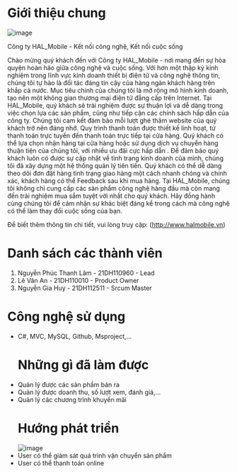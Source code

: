   # Giới thiệu chung
![image](https://github.com/LamSiras/HAL-Mobile/assets/144895092/0a34a95e-5631-4c54-ac4e-1055cb5dde42)

Công ty HAL_Mobile - Kết nối công nghệ, Kết nối cuộc sống

  Chào mừng quý khách đến với Công ty HAL_Mobile - nơi mang đến sự hòa quyện hoàn hảo giữa công nghệ và cuộc sống. Với hơn một thập kỷ kinh nghiệm trong lĩnh vực kinh doanh thiết bị điện tử và công nghệ thông tin, chúng tôi tự hào là đối tác đáng tin cậy của hàng ngàn khách hàng trên khắp cả nước.
Mục tiêu chính của chúng tôi là mở rộng mô hình kinh doanh, tạo nên một không gian thương mại điện tử đẳng cấp trên Internet. Tại HAL_Mobile, quý khách sẽ trải nghiệm được sự thuận lợi và dễ dàng trong việc chọn lựa các sản phẩm, cũng như tiếp cận các chính sách hấp dẫn của công ty.
Chúng tôi cam kết đảm bảo mỗi lượt ghé thăm website của quý khách trở nên đáng nhớ. Quy trình thanh toán được thiết kế linh hoạt, từ thanh toán trực tuyến đến thanh toán trực tiếp tại cửa hàng. Quý khách có thể lựa chọn nhận hàng tại cửa hàng hoặc sử dụng dịch vụ chuyển hàng thuận tiện của chúng tôi, với nhiều ưu đãi cực hấp dẫn .
  Để đảm bảo quý khách luôn có được sự cập nhật về tình trạng kinh doanh của mình, chúng tôi đã xây dựng một hệ thống quản lý tiên tiến. Quý khách có thể dễ dàng theo dõi đơn đặt hàng tình trạng giao hàng một cách nhanh chóng và chính xác, khách hàng có thể Feedback sau khi mua hàng.
  Tại HAL_Mobile, chúng tôi không chỉ cung cấp các sản phẩm công nghệ hàng đầu mà còn mang đến trải nghiệm mua sắm tuyệt vời nhất cho quý khách. Hãy đồng hành cùng chúng tôi để cảm nhận sự khác biệt đáng kể trong cách mà công nghệ có thể làm thay đổi cuộc sống của bạn.
  
Để biết thêm thông tin chi tiết, vui lòng truy cập: (http://www.halmobile.vn)

  # Danh sách các thành viên
1. Nguyễn Phúc Thanh Lâm - 21DH110960 - Lead 
2. Lê Văn An - 21DH110010 - Product Owner
3. Nguyễn Gia Huy - 21DH112511 - Srcum Master
  # Công nghệ sử dụng
- C#, MVC, MySQL, Github, Msproject,...
  # Những gì đã làm được
- Quản lý được các sản phẩm bán ra
- Quản lý được doanh thu, số lượt xem, đánh giá,...
- Quản lý các chương trình khuyến mãi
  # Hướng phát triển
  ![image](https://github.com/LamSiras/Nhom7_QuanLyAppBanDienThoai_T6_Ca3/assets/144895092/bde47b4c-4a30-4a3e-92ac-704aac5394cd)
- User có thể giám sát quá trình vận chuyển sản phẩm
- User có thể thanh toán online





